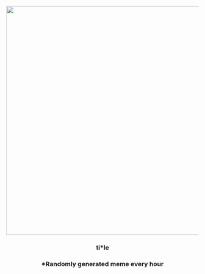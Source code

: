 <p align="center">
        <img src="https://i.redd.it/5yg9k37ylt191.gif" width="600" height="600">
        </p>
        <h3 align="center">ti*le</h3>
        <h3 align="center">*Randomly generated meme every hour</h3>
    